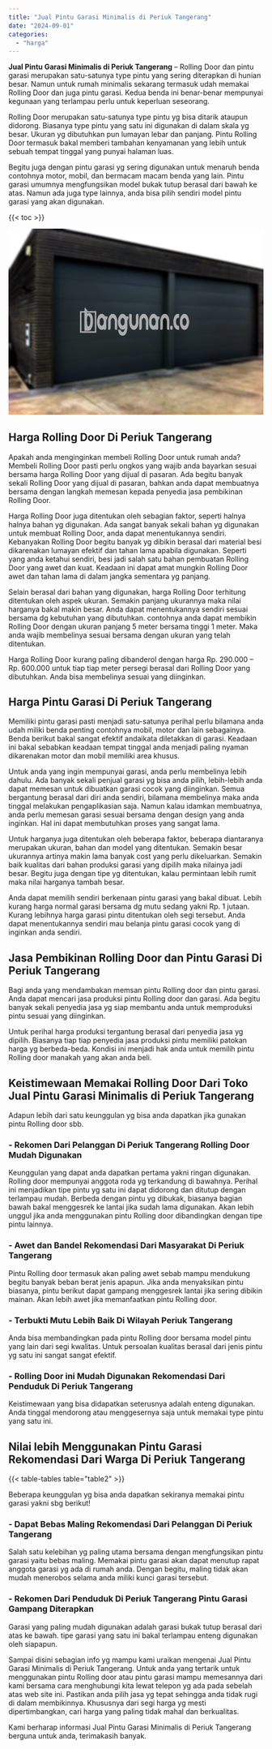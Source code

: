 ```yaml
---
title: "Jual Pintu Garasi Minimalis di Periuk Tangerang"
date: "2024-09-01"
categories: 
  - "harga"
---
```


**Jual Pintu Garasi Minimalis di Periuk Tangerang** – Rolling Door dan pintu garasi merupakan satu-satunya type pintu yang sering diterapkan di hunian besar. Namun untuk rumah minimalis sekarang termasuk udah memakai Rolling Door dan juga pintu garasi. Kedua benda ini benar-benar mempunyai kegunaan yang terlampau perlu untuk keperluan seseorang.

Rolling Door merupakan satu-satunya type pintu yg bisa ditarik ataupun didorong. Biasanya type pintu yang satu ini digunakan di dalam skala yg besar. Ukuran yg dibutuhkan pun lumayan lebar dan panjang. Pintu Rolling Door termasuk bakal memberi tambahan kenyamanan yang lebih untuk sebuah tempat tinggal yang punyai halaman luas.

Begitu juga dengan pintu garasi yg sering digunakan untuk menaruh benda contohnya motor, mobil, dan bermacam macam benda yang lain. Pintu garasi umumnya mengfungsikan model bukak tutup berasal dari bawah ke atas. Namun ada juga type lainnya, anda bisa pilih sendiri model pintu garasi yang akan digunakan.

{{< toc >}}

![Jual Pintu Garasi Minimalis di Periuk Tangerang](/images/pintu-garasi-23.png)

## Harga Rolling Door Di Periuk Tangerang

Apakah anda menginginkan membeli Rolling Door untuk rumah anda? Membeli Rolling Door pasti perlu ongkos yang wajib anda bayarkan sesuai bersama harga Rolling Door yang dijual di pasaran. Ada begitu banyak sekali Rolling Door yang dijual di pasaran, bahkan anda dapat membuatnya bersama dengan langkah memesan kepada penyedia jasa pembikinan Rolling Door.

Harga Rolling Door juga ditentukan oleh sebagian faktor, seperti halnya halnya bahan yg digunakan. Ada sangat banyak sekali bahan yg digunakan untuk membuat Rolling Door, anda dapat menentukannya sendiri. Kebanyakan Rolling Door begitu banyak yg dibikin berasal dari material besi dikarenakan lumayan efektif dan tahan lama apabila digunakan. Seperti yang anda ketahui sendiri, besi jadi salah satu bahan pembuatan Rolling Door yang awet dan kuat. Keadaan ini dapat amat mungkin Rolling Door awet dan tahan lama di dalam jangka sementara yg panjang.

Selain berasal dari bahan yang digunakan, harga Rolling Door terhitung ditentukan oleh aspek ukuran. Semakin panjang ukurannya maka nilai harganya bakal makin besar. Anda dapat menentukannya sendiri sesuai bersama dg kebutuhan yang dibutuhkan. contohnya anda dapat membikin Rolling Door dengan ukuran panjang 5 meter bersama tinggi 1 meter. Maka anda wajib membelinya sesuai bersama dengan ukuran yang telah ditentukan.

Harga Rolling Door kurang paling dibanderol dengan harga Rp. 290.000 – Rp. 600.000 untuk tiap tiap meter persegi berasal dari Rolling Door yang dibutuhkan. Anda bisa membelinya sesuai yang diinginkan.

## Harga Pintu Garasi Di Periuk Tangerang

Memiliki pintu garasi pasti menjadi satu-satunya perihal perlu bilamana anda udah miliki benda penting contohnya mobil, motor dan lain sebagainya. Benda berikut bakal sangat efektif andaikata diletakkan di garasi. Keadaan ini bakal sebabkan keadaan tempat tinggal anda menjadi paling nyaman dikarenakan motor dan mobil memiliki area khusus.

Untuk anda yang ingin mempunyai garasi, anda perlu membelinya lebih dahulu. Ada banyak sekali penjual garasi yg bisa anda pilih, lebih-lebih anda dapat memesan untuk dibuatkan garasi cocok yang diinginkan. Semua bergantung berasal dari diri anda sendiri, bilamana membelinya maka anda tinggal melakukan pengaplikasian saja. Namun kalau idamkan membuatnya, anda perlu memesan garasi sesuai bersama dengan design yang anda inginkan. Hal ini dapat membutuhkan proses yang sangat lama.

Untuk harganya juga ditentukan oleh beberapa faktor, beberapa diantaranya merupakan ukuran, bahan dan model yang ditentukan. Semakin besar ukurannya artinya makin lama banyak cost yang perlu dikeluarkan. Semakin baik kualitas dari bahan produksi garasi yang dipilih maka nilainya jadi besar. Begitu juga dengan tipe yg ditentukan, kalau permintaan lebih rumit maka nilai harganya tambah besar.

Anda dapat memilih sendiri berkenaan pintu garasi yang bakal dibuat. Lebih kurang harga normal garasi bersama dg mutu sedang yakni Rp. 1 jutaan. Kurang lebihnya harga garasi pintu ditentukan oleh segi tersebut. Anda dapat menentukannya sendiri mau belanja pintu garasi cocok yang di inginkan anda sendiri.

## Jasa Pembikinan Rolling Door dan Pintu Garasi Di Periuk Tangerang

Bagi anda yang mendambakan memsan pintu Rolling door dan pintu garasi. Anda dapat mencari jasa produksi pintu Rolling door dan garasi. Ada begitu banyak sekali penyedia jasa yg siap membantu anda untuk memproduksi pintu sesuai yang diinginkan.

Untuk perihal harga produksi tergantung berasal dari penyedia jasa yg dipilih. Biasanya tiap tiap penyedia jasa produksi pintu memiliki patokan harga yg berbeda-beda. Kondisi ini menjadi hak anda untuk memilih pintu Rolling door manakah yang akan anda beli.

## Keistimewaan Memakai Rolling Door Dari Toko Jual Pintu Garasi Minimalis di Periuk Tangerang

Adapun lebih dari satu keunggulan yg bisa anda dapatkan jika gunakan pintu Rolling door sbb.

### \- Rekomen Dari Pelanggan Di Periuk Tangerang Rolling Door Mudah Digunakan

Keunggulan yang dapat anda dapatkan pertama yakni ringan digunakan. Rolling door mempunyai anggota roda yg terkandung di bawahnya. Perihal ini menjadikan tipe pintu yg satu ini dapat didorong dan ditutup dengan terlampau mudah. Berbeda dengan pintu yg dibukak, biasanya bagian bawah bakal menggesrek ke lantai jika sudah lama digunakan. Akan lebih unggul jika anda menggunakan pintu Rolling door dibandingkan dengan tipe pintu lainnya.

### \- Awet dan Bandel Rekomendasi Dari Masyarakat Di Periuk Tangerang

Pintu Rolling door termasuk akan paling awet sebab mampu mendukung begitu banyak beban berat jenis apapun. Jika anda menyaksikan pintu biasanya, pintu berikut dapat gampang menggesrek lantai jika sering dibikin mainan. Akan lebih awet jika memanfaatkan pintu Rolling door.

### \- Terbukti Mutu Lebih Baik Di Wilayah Periuk Tangerang

Anda bisa membandingkan pada pintu Rolling door bersama model pintu yang lain dari segi kwalitas. Untuk persoalan kualitas berasal dari jenis pintu yg satu ini sangat sangat efektif.

### \- Rolling Door ini Mudah Digunakan Rekomendasi Dari Penduduk Di Periuk Tangerang

Keistimewaan yang bisa didapatkan seterusnya adalah enteng digunakan. Anda tinggal mendorong atau menggesernya saja untuk memakai type pintu yang satu ini.

## Nilai lebih Menggunakan Pintu Garasi Rekomendasi Dari Warga Di Periuk Tangerang

{{< table-tables table="table2" >}}

Beberapa keunggulan yg bisa anda dapatkan sekiranya memakai pintu garasi yakni sbg berikut!

### \- Dapat Bebas Maling Rekomendasi Dari Pelanggan Di Periuk Tangerang

Salah satu kelebihan yg paling utama bersama dengan mengfungsikan pintu garasi yaitu bebas maling. Memakai pintu garasi akan dapat menutup rapat anggota garasi yg ada di rumah anda. Dengan begitu, maling tidak akan mudah menerobos selama anda miliki kunci garasi tersebut.

### \- Rekomen Dari Penduduk Di Periuk Tangerang Pintu Garasi Gampang Diterapkan

Garasi yang paling mudah digunakan adalah garasi bukak tutup berasal dari atas ke bawah. tipe garasi yang satu ini bakal terlampau enteng digunakan oleh siapapun.

Sampai disini sebagian info yg mampu kami uraikan mengenai Jual Pintu Garasi Minimalis di Periuk Tangerang. Untuk anda yang tertarik untuk menggunakan pintu Rolling door atau pintu garasi mampu memesannya dari kami bersama cara menghubungi kita lewat telepon yg ada pada sebelah atas web site ini. Pastikan anda pilih jasa yg tepat sehingga anda tidak rugi di dalam membikinnya. Khususnya dari segi harga yg mesti dipertimbangkan, cari harga yang paling tidak mahal dan berkualitas.

Kami berharap informasi Jual Pintu Garasi Minimalis di Periuk Tangerang berguna untuk anda, terimakasih banyak.
